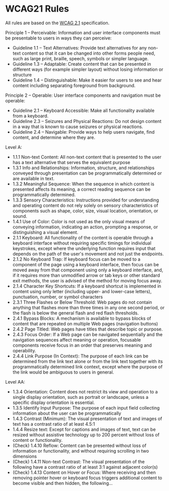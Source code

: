# WCAG21 Rules

All rules are based on the [WCAG 2.1](https://www.w3.org/WAI/WCAG21/quickref) specification.

Principle 1 – Perceivable: Information and user interface components must be presentable to users in ways they can perceive:
- Guideline 1.1 – Text Alternatives: Provide text alternatives for any non-text content so that it can be changed into other forms people need, such as large print, braille, speech, symbols or simpler language.
- Guideline 1.3 – Adaptable: Create content that can be presented in different ways (for example simpler layout) without losing information or structure
- Guideline 1.4 – Distinguishable: Make it easier for users to see and hear content including separating foreground from background.

Principle 2 – Operable: User interface components and navigation must be operable:
- Guideline 2.1 – Keyboard Accessible: Make all functionality available from a keyboard.
- Guideline 2.3 – Seizures and Physical Reactions: Do not design content in a way that is known to cause seizures or physical reactions.
- Guideline 2.4 – Navigable: Provide ways to help users navigate, find content, and determine where they are.

Level A:
  - 1.1.1 Non-text Content: All non-text content that is presented to the user has a text alternative that serves the equivalent purpose
  - 1.3.1 Info and Relationships: Information, structure, and relationships conveyed through presentation can be programmatically determined or are available in text. 
  - 1.3.2 Meaningful Sequence: When the sequence in which content is presented affects its meaning, a correct reading sequence can be programmatically determined.
  - 1.3.3 Sensory Characteristics: Instructions provided for understanding and operating content do not rely solely on sensory characteristics of components such as shape, color, size, visual location, orientation, or sound.
  - 1.4.1 Use of Color: Color is not used as the only visual means of conveying information, indicating an action, prompting a response, or distinguishing a visual element.
  - 2.1.1 Keyboard: All functionality of the content is operable through a keyboard interface without requiring specific timings for individual keystrokes, except where the underlying function requires input that depends on the path of the user's movement and not just the endpoints.
  - 2.1.2 No Keyboard Trap: If keyboard focus can be moved to a component of the page using a keyboard interface, then focus can be moved away from that component using only a keyboard interface, and, if it requires more than unmodified arrow or tab keys or other standard exit methods, the user is advised of the method for moving focus away.
  - 2.1.4 Character Key Shortcuts: If a keyboard shortcut is implemented in content using only letter (including upper- and lower-case letters), punctuation, number, or symbol characters
  - 2.3.1 Three Flashes or Below Threshold: Web pages do not contain anything that flashes more than three times in any one second period, or the flash is below the general flash and red flash thresholds.
  - 2.4.1 Bypass Blocks: A mechanism is available to bypass blocks of content that are repeated on multiple Web pages (navigation buttons)
  - 2.4.2 Page Titled: Web pages have titles that describe topic or purpose.
  - 2.4.3 Focus Order: If a Web page can be navigated sequentially and the navigation sequences affect meaning or operation, focusable components receive focus in an order that preserves meaning and operability.
  - 2.4.4 Link Purpose (In Context): The purpose of each link can be determined from the link text alone or from the link text together with its programmatically determined link context, except where the purpose of the link would be ambiguous to users in general.




Level AA:
  - 1.3.4 Orientation: Content does not restrict its view and operation to a single display orientation, such as portrait or landscape, unless a specific display orientation is essential.
  - 1.3.5 Identify Input Purpose: The purpose of each input field collecting information about the user can be programmatically
  - 1.4.3 Contrast (Minimum): The visual presentation of text and images of text has a contrast ratio of at least 4.5:1
  - 1.4.4 Resize text: Except for captions and images of text, text can be resized without assistive technology up to 200 percent without loss of content or functionality.
  - (Check) 1.4.10 Reflow: Content can be presented without loss of information or functionality, and without requiring scrolling in two dimensions
  - (Check) 1.4.11 Non-text Contrast: The visual presentation of the following have a contrast ratio of at least 3:1 against adjacent color(s)
  - (Check) 1.4.13 Content on Hover or Focus: Where receiving and then removing pointer hover or keyboard focus triggers additional content to become visible and then hidden, the following...

 


 
 

